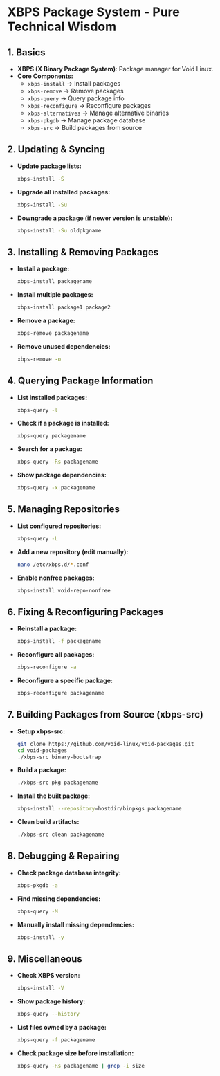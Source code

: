 # XBPS Package System - Pure Technical Wisdom  

## 1. Basics  
- **XBPS (X Binary Package System)**: Package manager for Void Linux.  
- **Core Components:**  
  - `xbps-install` → Install packages  
  - `xbps-remove` → Remove packages  
  - `xbps-query` → Query package info  
  - `xbps-reconfigure` → Reconfigure packages  
  - `xbps-alternatives` → Manage alternative binaries  
  - `xbps-pkgdb` → Manage package database  
  - `xbps-src` → Build packages from source  

## 2. Updating & Syncing  
- **Update package lists:**  
  ```sh
  xbps-install -S
  ```
- **Upgrade all installed packages:**  
  ```sh
  xbps-install -Su
  ```
- **Downgrade a package (if newer version is unstable):**  
  ```sh
  xbps-install -Su oldpkgname
  ```

## 3. Installing & Removing Packages  
- **Install a package:**  
  ```sh
  xbps-install packagename
  ```
- **Install multiple packages:**  
  ```sh
  xbps-install package1 package2
  ```
- **Remove a package:**  
  ```sh
  xbps-remove packagename
  ```
- **Remove unused dependencies:**  
  ```sh
  xbps-remove -o
  ```

## 4. Querying Package Information  
- **List installed packages:**  
  ```sh
  xbps-query -l
  ```
- **Check if a package is installed:**  
  ```sh
  xbps-query packagename
  ```
- **Search for a package:**  
  ```sh
  xbps-query -Rs packagename
  ```
- **Show package dependencies:**  
  ```sh
  xbps-query -x packagename
  ```

## 5. Managing Repositories  
- **List configured repositories:**  
  ```sh
  xbps-query -L
  ```
- **Add a new repository (edit manually):**  
  ```sh
  nano /etc/xbps.d/*.conf
  ```
- **Enable nonfree packages:**  
  ```sh
  xbps-install void-repo-nonfree
  ```

## 6. Fixing & Reconfiguring Packages  
- **Reinstall a package:**  
  ```sh
  xbps-install -f packagename
  ```
- **Reconfigure all packages:**  
  ```sh
  xbps-reconfigure -a
  ```
- **Reconfigure a specific package:**  
  ```sh
  xbps-reconfigure packagename
  ```

## 7. Building Packages from Source (xbps-src)  
- **Setup xbps-src:**  
  ```sh
  git clone https://github.com/void-linux/void-packages.git
  cd void-packages
  ./xbps-src binary-bootstrap
  ```
- **Build a package:**  
  ```sh
  ./xbps-src pkg packagename
  ```
- **Install the built package:**  
  ```sh
  xbps-install --repository=hostdir/binpkgs packagename
  ```
- **Clean build artifacts:**  
  ```sh
  ./xbps-src clean packagename
  ```

## 8. Debugging & Repairing  
- **Check package database integrity:**  
  ```sh
  xbps-pkgdb -a
  ```
- **Find missing dependencies:**  
  ```sh
  xbps-query -M
  ```
- **Manually install missing dependencies:**  
  ```sh
  xbps-install -y
  ```

## 9. Miscellaneous  
- **Check XBPS version:**  
  ```sh
  xbps-install -V
  ```
- **Show package history:**  
  ```sh
  xbps-query --history
  ```
- **List files owned by a package:**  
  ```sh
  xbps-query -f packagename
  ```
- **Check package size before installation:**  
  ```sh
  xbps-query -Rs packagename | grep -i size
  ```
